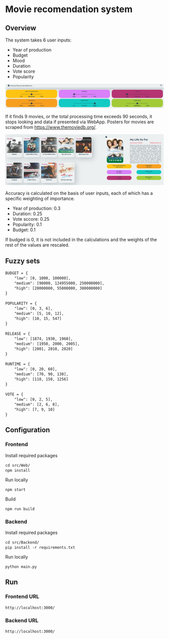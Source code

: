 # Movie recomendation system
## Overview
The system takes 6 user inputs:
- Year of production
- Budget
- Mood
- Duration
- Vote score
- Popularity
  

![Screenshot](docs/user_input.png)

If it finds 9 movies, or the total processing time exceeds 90 seconds, it stops looking and data if presented via WebApp. Posters for movies are scraped from https://www.themoviedb.org/.

![Screenshot](docs/movies.png)

Accuracy is calculated on the basis of user inputs, each of which has a specific weighting of importance.
- Year of production: 0.3
- Duration: 0.25
- Vote sccore: 0.25
- Popularity: 0.1
- Budget: 0.1
  
If budged is 0, it is not included in the calculations and the weights of the rest of the values ​​are rescaled.

## Fuzzy sets
```
BUDGET = {
    "low": [0, 1000, 100000],
    "medium": [90000, 124955000, 250000000],
    "high": [20000000, 55000000, 380000000]
}

POPULARITY = {
    "low": [0, 3, 6],
    "medium": [5, 10, 12],
    "high": [10, 15, 547]
}

RELEASE = {
    "low": [1874, 1930, 1960],
    "medium": [1950, 2000, 2005],
    "high": [2001, 2010, 2020]
}

RUNTIME = {
    "low": [0, 20, 60],
    "medium": [70, 90, 130],
    "high": [110, 150, 1256]
}

VOTE = {
    "low": [0, 2, 5],
    "medium": [2, 6, 8],
    "high": [7, 9, 10]
}
```

## Configuration
### Frontend
Install required packages
```
cd src/Web/
npm install
```
Run locally
```
npm start
```
Build 
```
npm run build
```
### Backend
Install required packages
```
cd src/Backend/
pip install -r requirements.txt
```
Run locally
```
python main.py
```
## Run
### Frontend URL
```
http://localhost:3000/
```
### Backend URL
```
http://localhost:3000/
```